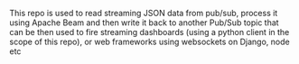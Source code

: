 This repo is used to read streaming JSON data from pub/sub, process it using Apache Beam and then write it back to another Pub/Sub topic that can be then used to fire streaming dashboards (using a python client in the scope of this repo), or web frameworks using websockets on Django, node etc
